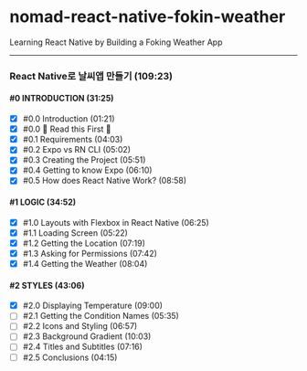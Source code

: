 # nomad-react-native-fokin-weather

Learning React Native by Building a Foking Weather App

---

### React Native로 날씨앱 만들기 (109:23)

#### #0 INTRODUCTION (31:25)

- [x] #0.0 Introduction (01:21)
- [x] #0.0 🚨 Read this First 🚨
- [x] #0.1 Requirements (04:03)
- [x] #0.2 Expo vs RN CLI (05:02)
- [x] #0.3 Creating the Project (05:51)
- [x] #0.4 Getting to know Expo (06:10)
- [x] #0.5 How does React Native Work? (08:58)

#### #1 LOGIC (34:52)

- [x] #1.0 Layouts with Flexbox in React Native (06:25)
- [x] #1.1 Loading Screen (05:22)
- [x] #1.2 Getting the Location (07:19)
- [x] #1.3 Asking for Permissions (07:42)
- [x] #1.4 Getting the Weather (08:04)

#### #2 STYLES (43:06)

- [x] #2.0 Displaying Temperature (09:00)
- [ ] #2.1 Getting the Condition Names (05:35)
- [ ] #2.2 Icons and Styling (06:57)
- [ ] #2.3 Background Gradient (10:03)
- [ ] #2.4 Titles and Subtitles (07:16)
- [ ] #2.5 Conclusions (04:15)
